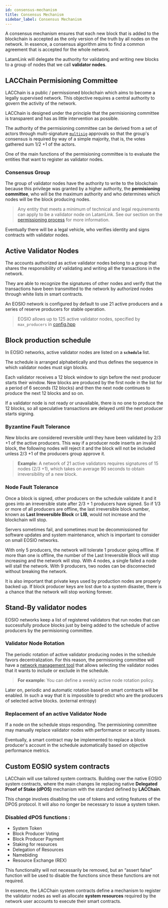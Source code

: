 ```yaml
---
id: consensus-mechanism
title: Consensus Mechanism
sidebar_label: Consensus Mechanism
---
```


A consensus mechanism ensures that each new block that is added to the blockchain is accepted as the only version of the truth by all nodes on the network. In essence, a consensus algorithm aims to find a common agreement that is accepted for the whole network.

LatamLink will delegate the authority for validating and writing new blocks to a group of nodes that we call **validator nodes**.

## LACChain Permisioning Committee

LACChain is a public / permissioned blockchain which aims to become a legally supervised network. This objective requires a central authority to govern the activity of the network.

LACChain is designed under the principle that the permisioning committee is transparent and has as little intervention as possible.

The authority of the permisioning committee can be derived from a set of actors through multi-signature [`multisig`]( https://developers.eos.io/manuals/eosjs/v21.0/how-to-guides/how-to-propose-a-multisig-transaction/#gatsby-focus-wrapper) approvals so that the group's consensus is required by way of a simple majority, that is, the votes gathered sum 1/2 +1 of the actors.

One of the main functions of the permisioning committee is to evaluate the entities that want to register as validator nodes.

### Consensus Group

The group of validator nodes have the authority to write to the blockchain because this privilege was granted by a higher authority, the **permisioning committee**, who will be the maximum authority and who determines which nodes will be the block producing nodes.

> Any entity that meets a minimum of technical and legal requirements can apply to be a validator node on LatamLink. See our section on the [permissioning process](permissioning-process.md) for more information.

Eventually there will be a legal vehicle, who verifies identity and signs contracts with validator nodes.

## Active Validator Nodes

The accounts authorized as active validator nodes belong to a group that shares the responsibility of validating and writing all the transactions in the network.

They are able to recognize the signatures of other nodes and verify that the transactions have been transmitted to the network by authorized nodes through white lists in smart contracts.

An EOSIO network is configured by default to use 21 active producers and a series of reserve producers for stable operation.

> EOSIO allows up to 125 active validator nodes, specified by `max_producers` in [config.hpp](https://github.com/EOSIO/eos/blob/master/libraries/chain/include/eosio/chain/config.hpp#L106)

## Block production schedule

In EOSIO networks, active validator nodes are listed on a **`schedule`** list.

The schedule is arranged alphabetically and thus defines the sequence in which validator nodes must sign blocks.

Each validator receives a 12 block window to sign before the next producer starts their window. New blocks are produced by the first node in the list for a period of 6 seconds (12 blocks) and then the next node continues to produce the next 12 blocks and so on.

If a validator node is not ready or unavailable, there is no one to produce the 12 blocks, so all speculative transactions are delayed until the next producer starts signing.


### Byzantine Fault Tolerance

New blocks are considered reversible until they have been validated by 2/3 +1 of the active producers. This way if a producer node inserts an invalid block, the following nodes will reject it and the block will not be included unless 2/3 +1 of the producers group approve it.

> **Example:** A network of 21 active validators requires signatures of 15 nodes (2/3 +1), which takes on average 90 seconds to obtain irreversibility of a new block.

### Node Fault Tolerance

Once a block is signed, other producers on the schedule validate it and it goes into an irreversible state after 2/3 + 1 producers have signed. So if 1/3 or more of all producers are offline, the last irreversible block number, known as **Last Irreversible Block** or **LIB**, would not increase and the blockchain will stop.

Servers sometimes fail, and sometimes must be decommissioned for software updates and system maintenance, which is important to consider on small EOSIO networks.

With only 5 producers, the network will tolerate 1 producer going offline. If more than one is offline, the number of the Last Irreversible Block will stop increasing and the network will stop. With 4 nodes, a single failed a node will stall the network. With 9 producers, two nodes can be disconnected without breaking the network.

It is also important that private keys used by production nodes are properly backed up. If block producer keys are lost due to a system disaster, there is a chance that the network will stop working forever.


## Stand-By validator nodes

EOSIO networks keep a list of registered validators that run nodes that can successfully produce blocks just by being added to the schedule of active producers by the permisioning committee.

### Validator Node Rotation 

The periodic rotation of active validator producing nodes in the schedule favors decentralization. For this reason, the permisioning committee will have a [network management tool](https://latamlink.io/docs/network-governance) that allows selecting the validator nodes that it wants to include or exclude in the schedule.

> **For example:** You can define a weekly active node rotation policy.

Later on, periodic and automatic rotation based on smart contracts will be enabled. In such a way that it is impossible to predict who are the producers of selected active blocks. (external entropy)

### Replacement of an active Validator Node
If a node on the schedule stops responding. The permisioning committee may manually replace validator nodes with performance or security issues.

Eventually, a smart contract may be implemented to replace a block producer's account in the schedule automatically based on objective performance metrics.

## Custom EOSIO system contracts

LACChain will use tailored system contracts. Building over the native EOSIO system contracts, where the main changes lie replacing native **Delegated Proof of Stake (dPOS)** mechanism with the standard defined by **LACChain**.

This change involves disabling the use of tokens and voting features of the DPOS protocol. It will also no longer be necessary to issue a system token.

### Disabled dPOS functions :
- System Token
- Block Producer Voting
- Block Producer Payment
- Staking for resources
- Delegation of Resources
- Namebiding
- Resource Exchange (REX)

This functionality will not necessarily be removed, but an “assert false” function will be used to disable the functions since these functions are not required.

In essence, the LACChain system contracts define a mechanism to register the validator nodes as well as allocate **system resources** required by the network user accounts to execute their smart contracts.

